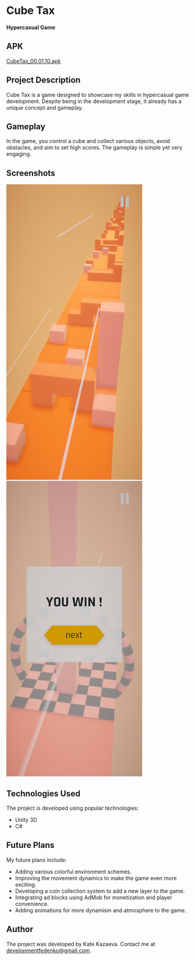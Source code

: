 # Cube Tax
**Hypercasual Game**

## APK
[CubeTax_00.01.10.apk](https://github.com/KateAlt/PresentationResources/blob/main/APK/CubeTax_00.01.10.apk)

## Project Description
Cube Tax is a game designed to showcase my skills in hypercasual game development. Despite being in the development stage, it already has a unique concept and gameplay.

## Gameplay
In the game, you control a cube and collect various objects, avoid obstacles, and aim to set high scores. The gameplay is simple yet very engaging.

## Screenshots
![Геймплей](https://raw.githubusercontent.com/KateAlt/PresentationResources/main/Image/Screenshot_20230831-122259.png?token=GHSAT0AAAAAACGCNQVTDVUUKY4QGNFM35SKZHQRFEA)
![Користувацький інтерфейс](https://raw.githubusercontent.com/KateAlt/PresentationResources/main/Image/Screenshot_20230831-122544.png?token=GHSAT0AAAAAACGCNQVT677X5LT5LRNWM262ZHQRGCQ)

## Technologies Used
The project is developed using popular technologies:
- Unity 3D
- C#

## Future Plans
My future plans include:
- Adding various colorful environment schemes.
- Improving the movement dynamics to make the game even more exciting.
- Developing a coin collection system to add a new layer to the game.
- Integrating ad blocks using AdMob for monetization and player convenience.
- Adding animations for more dynamism and atmosphere to the game.

## Author
The project was developed by Kate Kazaeva.
Contact me at developmentfedenko@gmail.com.

